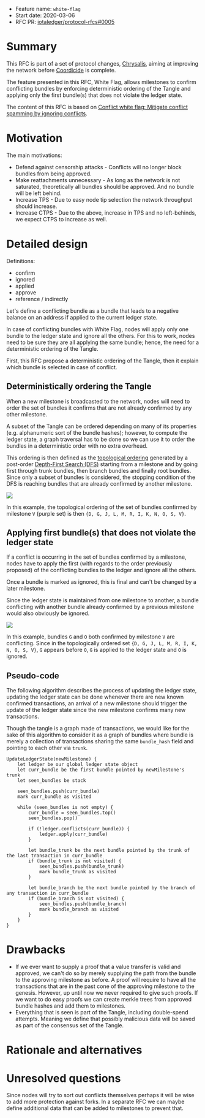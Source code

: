 + Feature name: `white-flag`
+ Start date: 2020-03-06
+ RFC PR: [iotaledger/protocol-rfcs#0005](https://github.com/iotaledger/protocol-rfcs/pull/5)

# Summary

This RFC is part of a set of protocol changes, [Chrysalis](https://roadmap.iota.org/chrysalis), aiming at improving the
network before [Coordicide](https://coordicide.iota.org/) is complete.

The feature presented in this RFC, White Flag, allows milestones to confirm conflicting bundles by enforcing
deterministic ordering of the Tangle and applying only the first bundle(s) that does not violate the ledger state.

The content of this RFC is based on [Conflict white flag: Mitigate conflict spamming by ignoring conflicts](https://iota.cafe/t/conflict-white-flag-mitigate-conflict-spamming-by-ignoring-conflicts/233).

# Motivation

<!-- TODO -->

The main motivations:

- Defend against censorship attacks - Conflicts will no longer block bundles from being approved.
- Make reattachments unnecessary - As long as the network is not saturated, theoretically all bundles should be
approved. And no bundle will be left behind.
- Increase TPS - Due to easy node tip selection the network throughput should increase.
- Increase CTPS - Due to the above, increase in TPS and no left-behinds, we expect CTPS to increase as well.

# Detailed design

<!-- TODO -->

Definitions:
- confirm
- ignored
- applied
- approve
- reference / indirectly

Let's define a conflicting bundle as a bundle that leads to a negative balance on an address if applied to the current
ledger state.

In case of conflicting bundles with White Flag, nodes will apply only one bundle to the ledger state and ignore all the
others. For this to work, nodes need to be sure they are all applying the same bundle; hence, the need for a
deterministic ordering of the Tangle.

First, this RFC propose a deterministic ordering of the Tangle, then it explain which bundle is selected in case of
conflict.

## Deterministically ordering the Tangle

When a new milestone is broadcasted to the network, nodes will need to order the set of bundles it confirms that are
not already confirmed by any other milestone.

A subset of the Tangle can be ordered depending on many of its properties (e.g. alphanumeric sort of the bundle hashes);
however, to compute the ledger state, a graph traversal has to be done so we can use it to order the bundles in a
deterministic order with no extra overhead.

This ordering is then defined as the [topological ordering](https://en.wikipedia.org/wiki/Topological_sorting) generated
by a post-order [Depth-First Search (DFS)](https://en.wikipedia.org/wiki/Depth-first_search) starting from a milestone
and by going first through trunk bundles, then branch bundles and finally root bundles. Since only a subset of bundles
is considered, the stopping condition of the DFS is reaching bundles that are already confirmed by another milestone.

![][Tangle]

In this example, the topological ordering of the set of bundles confirmed by milestone `V` (purple set) is then
`{D, G, J, L, M, R, I, K, N, O, S, V}`.

## Applying first bundle(s) that does not violate the ledger state

If a conflict is occurring in the set of bundles confirmed by a milestone, nodes have to apply the first (with regards
to the order previously proposed) of the conflicting bundles to the ledger and ignore all the others.

Once a bundle is marked as ignored, this is final and can't be changed by a later milestone.

Since the ledger state is maintained from one milestone to another, a bundle conflicting with another bundle already
confirmed by a previous milestone would also obviously be ignored.

![][Tangle-conflict]

In this example, bundles `G` and `O` both confirmed by milestone `V` are conflicting. Since in the topologically ordered
set `{D, G, J, L, M, R, I, K, N, O, S, V}`, `G` appears before `O`, `G` is applied to the ledger state and `O` is
ignored.

## Pseudo-code

The following algorithm describes the process of updating the ledger state, updating the ledger state can be done
whenever there are new known confirmed transactions, an arrival of a new milestone should trigger the update of the
ledger state since the new milestone confirms many new transactions.

Though the tangle is a graph made of transactions, we would like for the sake of this algorithm to consider it as a
graph of bundles where bundle is merely a collection of transactions sharing the same `bundle_hash` field and pointing
to each other via `trunk`.

```
UpdateLedgerState(newMilestone) {
    let ledger be our global ledger state object
    let curr_bundle be the first bundle pointed by newMilestone's trunk
    let seen_bundles be stack

    seen_bundles.push(curr_bundle)
    mark curr_bundle as visited

    while (seen_bundles is not empty) {
        curr_bundle = seen_bundles.top()
        seen_bundles.pop()

        if (!ledger.conflicts(curr_bundle)) {
            ledger.apply(curr_bundle)
        }

        let bundle_trunk be the next bundle pointed by the trunk of the last transaction in curr_bundle
        if (bundle_trunk is not visited) {
            seen_bundles.push(bundle_trunk)
            mark bundle_trunk as visited
        }

        let bundle_branch be the next bundle pointed by the branch of any transaction in curr_bundle
        if (bundle_branch is not visited) {
            seen_bundles.push(bundle_branch)
            mark bundle_branch as visited
        }
    }
}
```

# Drawbacks

<!-- TODO -->

- If we ever want to supply a proof that a value transfer is valid and approved, we can't do so by merely supplying the
path from the bundle to the approving milestone as before. A proof will require to have all the transactions that are in
the past cone of the approving milestone to the genesis. However, up until now we never required to give such proofs.
If we want to do easy proofs we can create merkle trees from approved bundle hashes and add them to milestones.
- Everything that is seen is part of the Tangle, including double-spend attempts. Meaning we define that possibly
malicious data will be saved as part of the consensus set of the Tangle.

# Rationale and alternatives

<!-- TODO -->

# Unresolved questions

<!-- TODO -->

Since nodes will try to sort out conflicts themselves perhaps it will be wise to add more protection against forks.
In a separate RFC we can maybe define additional data that can be added to milestones to prevent that.

[Tangle]: img/tangle.svg
[Tangle-conflict]: img/tangle-conflict.svg
